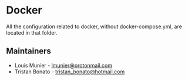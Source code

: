 # Docker

All the configuration related to docker, without docker-compose.yml, are located in that folder.

## Maintainers

- Louis Munier - <lmunier@protonmail.com>
- Tristan Bonato - <tristan_bonato@hotmail.com>
